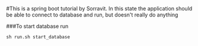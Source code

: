 #This is a spring boot tutorial by Sorravit.
In this state the application should be able to connect to database and run, but doesn't really do anything

###To start database run 
```shell
sh run.sh start_database
```